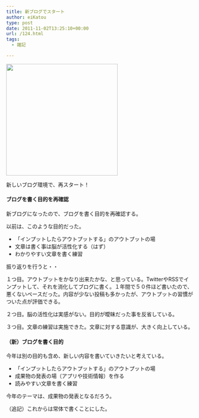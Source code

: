 ```yaml
---
title: 新ブログでスタート
author: eiKatou
type: post
date: 2011-11-02T13:25:10+00:00
url: /124.html
tags:
  - 雑記

---
```

[<img class="alignnone size-medium wp-image-151" title="myblog" src="http://eikatou.net/blog/wp-content/uploads/2011/11/20111102a-300x300.png" alt="" width="300" height="300" srcset="/uploads/2011/11/20111102a-300x300.png 300w, /uploads/2011/11/20111102a-150x150.png 150w, /uploads/2011/11/20111102a.png 499w" sizes="(max-width: 300px) 100vw, 300px" />][1]

新しいブログ環境で、再スタート！

#### ブログを書く目的を再確認

新ブログになったので、ブログを書く目的を再確認する。
  
以前は、このような目的だった。

<!--more-->

  * 「インプットしたらアウトプットする」のアウトプットの場
  * 文章は書く事は脳が活性化する（はず）
  * わかりやすい文章を書く練習

振り返りを行うと・・

１つ目。アウトプットをかなり出来たかな、と思っている。TwitterやRSSでインプットして、それを消化してブログに書く。１年間で５０件ほど書いたので、悪くないペースだった。内容が少ない投稿も多かったが、アウトプットの習慣がついた点が評価できる。
  
２つ目。脳の活性化は実感がない。目的が曖昧だった事を反省している。
  
３つ目。文章の練習は実施できた。文章に対する意識が、大きく向上している。

#### （新）ブログを書く目的

今年は別の目的も含め、新しい内容を書いていきたいと考えている。

  * 「インプットしたらアウトプットする」のアウトプットの場
  * 成果物の発表の場（アプリや技術情報）を作る
  * 読みやすい文章を書く練習

今年のテーマは、成果物の発表となるだろう。

（追記）これからは常体で書くことにした。

 [1]: http://eikatou.net/blog/wp-content/uploads/2011/11/20111102a.png

